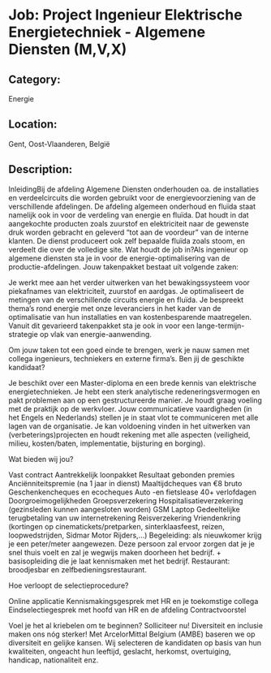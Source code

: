 # Job: Project Ingenieur Elektrische Energietechniek - Algemene Diensten (M,V,X)
## Category: 
Energie
## Location: 
Gent, Oost-Vlaanderen, België
## Description:
InleidingBij de afdeling Algemene Diensten onderhouden oa. de installaties en verdeelcircuits die worden gebruikt voor de energievoorziening van de verschillende afdelingen. De afdeling algemeen onderhoud en fluïda staat namelijk ook in voor de verdeling van energie en fluïda. Dat houdt in dat aangekochte producten zoals zuurstof en elektriciteit naar de gewenste druk worden gebracht en geleverd “tot aan de voordeur” van de interne klanten. De dienst produceert ook zelf bepaalde fluïda zoals stoom, en verdeelt die over de volledige site.
Wat houdt de job in?Als ingenieur op algemene diensten sta je in voor de energie-optimalisering van de productie-afdelingen. Jouw takenpakket bestaat uit volgende zaken:

Je werkt mee aan het verder uitwerken van het bewakingssysteem voor piekafnames van elektriciteit, zuurstof en aardgas.
Je optimaliseert de metingen van de verschillende circuits energie en fluïda.
Je bespreekt thema’s rond energie met onze leveranciers in het kader van de optimalisatie van hun installaties en van kostenbesparende maatregelen.
Vanuit dit gevarieerd takenpakket sta je ook in voor een lange-termijn-strategie op vlak van energie-aanwending.

Om jouw taken tot een goed einde te brengen, werk je nauw samen met collega ingenieurs, techniekers en externe firma’s.
Ben jij de geschikte kandidaat?

Je beschikt over een Master-diploma en een brede kennis van elektrische energietechnieken.
Je hebt een sterk analytische redeneringsvermogen en pakt problemen aan op een gestructureerde manier.
Je houdt graag voeling met de praktijk op de werkvloer.
Jouw communicatieve vaardigheden (in het Engels en Nederlands) stellen je in staat vlot te communiceren met alle lagen van de organisatie.
Je kan voldoening vinden in het uitwerken van (verbeterings)projecten en houdt rekening met alle aspecten (veiligheid, milieu, kosten/baten, implementatie, bijsturing en borging).

Wat bieden wij jou?

Vast contract
Aantrekkelijk loonpakket
Resultaat gebonden premies
Anciënniteitspremie (na 1 jaar in dienst)
Maaltijdcheques van €8 bruto
Geschenkencheques en ecocheques
Auto -en fietslease
40+ verlofdagen
Doorgroeimogelijkheden
Groepsverzekering
Hospitalisatieverzekering (gezinsleden kunnen aangesloten worden)
GSM
Laptop
Gedeeltelijke terugbetaling van uw internetrekening
Reisverzekering
Vriendenkring (kortingen op cinematickets/pretparken, sinterklaasfeest, reizen, loopwedstrijden, Sidmar Motor Rijders,…)
Begeleiding: als nieuwkomer krijg je een peter/meter aangewezen. Deze persoon zal ervoor zorgen dat je je snel thuis voelt en zal je wegwijs maken doorheen het bedrijf. + basisopleiding die je laat kennismaken met het bedrijf.
Restaurant: broodjesbar en zelfbedieningsrestaurant.

 
Hoe verloopt de selectieprocedure?

Online applicatie
Kennismakingsgesprek met HR en je toekomstige collega
Eindselectiegesprek met hoofd van HR en de afdeling
Contractvoorstel

 
Voel je het al kriebelen om te beginnen? Solliciteer nu!
Diversiteit en inclusie maken ons nóg sterker!  Met ArcelorMittal Belgium (AMBE) baseren we op diversiteit en gelijke kansen. Wij selecteren de kandidaten op basis van hun kwaliteiten, ongeacht hun leeftijd, geslacht, herkomst, overtuiging, handicap, nationaliteit enz.
